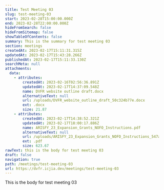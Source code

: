 ```yaml
---
title: Test Meeting 03
slug: test-meeting-03
start: 2023-02-28T15:00:00.000Z
end: 2023-02-28T22:00:00.000Z
hideFromSearch: false
hideFromSitemap: false
showTableOfContents: false
summary: This is the summary for test meeting 03
section: meetings
createdAt: 2023-02-17T15:11:31.315Z
updatedAt: 2023-02-17T15:43:28.266Z
publishedAt: 2023-02-17T15:11:33.130Z
searchMeta: null
attachments:
  data:
    - attributes:
        createdAt: 2023-02-16T02:56:36.891Z
        updatedAt: 2023-02-17T14:37:09.548Z
        name: DVFR website outline draft.docx
        alternativeText: null
        url: /uploads/DVFR_website_outline_draft_50c324b77e.docx
        ext: .docx
        size: 21.87
    - attributes:
        createdAt: 2023-02-17T14:38:52.321Z
        updatedAt: 2023-02-17T18:00:17.886Z
        name: ARISFY_23_Expansion_Grants_NOFO_Instructions.pdf
        alternativeText: null
        url: /uploads/ARISFY_23_Expansion_Grants_NOFO_Instructions_547a9d0288_1ad3e33a5b.pdf
        ext: .pdf
        size: 623.67
rawText: this is the body for test meeting 03
draft: false
navigation: true
path: /meetings/test-meeting-03
url: https://dvfr.icjia.dev/meetings/test-meeting-03
---
```


This is the body  for test meeting 03
